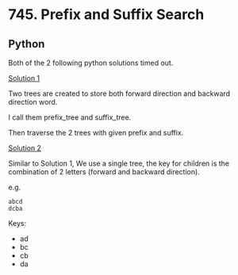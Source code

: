 # 745. Prefix and Suffix Search

## Python

Both of the 2 following python solutions timed out.

[Solution 1](./solution1.py)

Two trees are created to store both forward direction and backward direction word.

I call them prefix_tree and suffix_tree.

Then traverse the 2 trees with given prefix and suffix.

[Solution 2](./solution2.py)

Similar to Solution 1, We use a single tree, the key for children is the combination of 2 letters (forward and backward direction).

e.g.
```
abcd
dcba
```
Keys:
- ad
- bc
- cb
- da